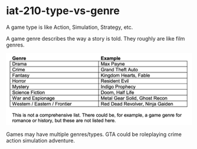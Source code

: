 # iat-210-type-vs-genre

A game type is like Action, Simulation, Strategy, etc.

A game genre describes the way a story is told. They roughly are like film genres.

![](assets/images/gamegenres.png)

Games may have multiple genres/types. GTA could be roleplaying crime action simulation adventure.